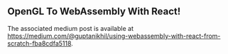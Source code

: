 ## OpenGL To WebAssembly With React!

The associated medium post is available at https://medium.com/@guptanikhil/using-webassembly-with-react-from-scratch-fba8cdfa5118.
